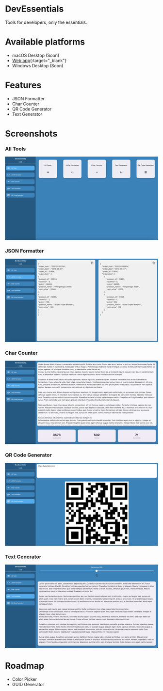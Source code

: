 # DevEssentials
 Tools for developers, only the essentials.

 # Available platforms
 - macOS Desktop (Soon)
 - [Web app](https://devessentials-d2968.web.app/){:target="_blank"}
 - Windows Desktop (Soon)

# Features
- JSON Formatter
- Char Counter
- QR Code Generator
- Text Generator

# Screenshots

### All Tools
![All Tools](./assets/screenshots/all_tools.png)

### JSON Formatter
![JSON Formatter Screen](./assets/screenshots/json_formatter.png)

### Char Counter
![Char Counter Screen](./assets/screenshots/char_counter.png)

### QR Code Generator
![QR Code Generator](./assets/screenshots/qr_code_generator.png)

### Text Generator
![Text Generator](./assets/screenshots/text_generator.png)

# Roadmap
- Color Picker
- GUID Generator
